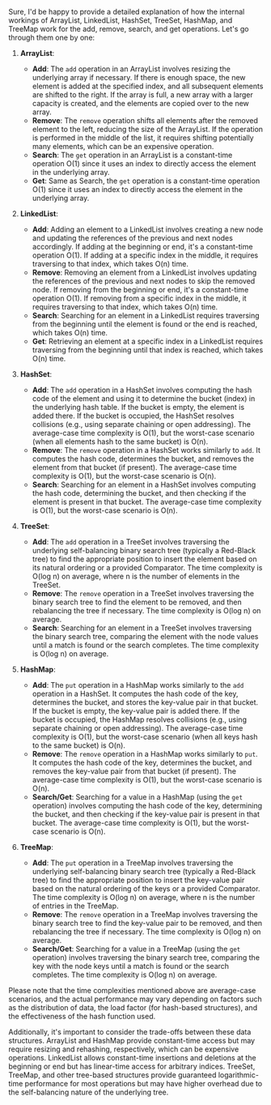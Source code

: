 Sure, I'd be happy to provide a detailed explanation of how the internal workings of ArrayList, LinkedList, HashSet, TreeSet, HashMap, and TreeMap work for the add, remove, search, and get operations. Let's go through them one by one:

1. **ArrayList**:
   - **Add**: The `add` operation in an ArrayList involves resizing the underlying array if necessary. If there is enough space, the new element is added at the specified index, and all subsequent elements are shifted to the right. If the array is full, a new array with a larger capacity is created, and the elements are copied over to the new array.
   - **Remove**: The `remove` operation shifts all elements after the removed element to the left, reducing the size of the ArrayList. If the operation is performed in the middle of the list, it requires shifting potentially many elements, which can be an expensive operation.
   - **Search**: The `get` operation in an ArrayList is a constant-time operation O(1) since it uses an index to directly access the element in the underlying array.
   - **Get**: Same as Search, the `get` operation is a constant-time operation O(1) since it uses an index to directly access the element in the underlying array.

2. **LinkedList**:
   - **Add**: Adding an element to a LinkedList involves creating a new node and updating the references of the previous and next nodes accordingly. If adding at the beginning or end, it's a constant-time operation O(1). If adding at a specific index in the middle, it requires traversing to that index, which takes O(n) time.
   - **Remove**: Removing an element from a LinkedList involves updating the references of the previous and next nodes to skip the removed node. If removing from the beginning or end, it's a constant-time operation O(1). If removing from a specific index in the middle, it requires traversing to that index, which takes O(n) time.
   - **Search**: Searching for an element in a LinkedList requires traversing from the beginning until the element is found or the end is reached, which takes O(n) time.
   - **Get**: Retrieving an element at a specific index in a LinkedList requires traversing from the beginning until that index is reached, which takes O(n) time.

3. **HashSet**:
   - **Add**: The `add` operation in a HashSet involves computing the hash code of the element and using it to determine the bucket (index) in the underlying hash table. If the bucket is empty, the element is added there. If the bucket is occupied, the HashSet resolves collisions (e.g., using separate chaining or open addressing). The average-case time complexity is O(1), but the worst-case scenario (when all elements hash to the same bucket) is O(n).
   - **Remove**: The `remove` operation in a HashSet works similarly to `add`. It computes the hash code, determines the bucket, and removes the element from that bucket (if present). The average-case time complexity is O(1), but the worst-case scenario is O(n).
   - **Search**: Searching for an element in a HashSet involves computing the hash code, determining the bucket, and then checking if the element is present in that bucket. The average-case time complexity is O(1), but the worst-case scenario is O(n).

4. **TreeSet**:
   - **Add**: The `add` operation in a TreeSet involves traversing the underlying self-balancing binary search tree (typically a Red-Black tree) to find the appropriate position to insert the element based on its natural ordering or a provided Comparator. The time complexity is O(log n) on average, where n is the number of elements in the TreeSet.
   - **Remove**: The `remove` operation in a TreeSet involves traversing the binary search tree to find the element to be removed, and then rebalancing the tree if necessary. The time complexity is O(log n) on average.
   - **Search**: Searching for an element in a TreeSet involves traversing the binary search tree, comparing the element with the node values until a match is found or the search completes. The time complexity is O(log n) on average.

5. **HashMap**:
   - **Add**: The `put` operation in a HashMap works similarly to the `add` operation in a HashSet. It computes the hash code of the key, determines the bucket, and stores the key-value pair in that bucket. If the bucket is empty, the key-value pair is added there. If the bucket is occupied, the HashMap resolves collisions (e.g., using separate chaining or open addressing). The average-case time complexity is O(1), but the worst-case scenario (when all keys hash to the same bucket) is O(n).
   - **Remove**: The `remove` operation in a HashMap works similarly to `put`. It computes the hash code of the key, determines the bucket, and removes the key-value pair from that bucket (if present). The average-case time complexity is O(1), but the worst-case scenario is O(n).
   - **Search/Get**: Searching for a value in a HashMap (using the `get` operation) involves computing the hash code of the key, determining the bucket, and then checking if the key-value pair is present in that bucket. The average-case time complexity is O(1), but the worst-case scenario is O(n).

6. **TreeMap**:
   - **Add**: The `put` operation in a TreeMap involves traversing the underlying self-balancing binary search tree (typically a Red-Black tree) to find the appropriate position to insert the key-value pair based on the natural ordering of the keys or a provided Comparator. The time complexity is O(log n) on average, where n is the number of entries in the TreeMap.
   - **Remove**: The `remove` operation in a TreeMap involves traversing the binary search tree to find the key-value pair to be removed, and then rebalancing the tree if necessary. The time complexity is O(log n) on average.
   - **Search/Get**: Searching for a value in a TreeMap (using the `get` operation) involves traversing the binary search tree, comparing the key with the node keys until a match is found or the search completes. The time complexity is O(log n) on average.

Please note that the time complexities mentioned above are average-case scenarios, and the actual performance may vary depending on factors such as the distribution of data, the load factor (for hash-based structures), and the effectiveness of the hash function used.

Additionally, it's important to consider the trade-offs between these data structures. ArrayList and HashMap provide constant-time access but may require resizing and rehashing, respectively, which can be expensive operations. LinkedList allows constant-time insertions and deletions at the beginning or end but has linear-time access for arbitrary indices. TreeSet, TreeMap, and other tree-based structures provide guaranteed logarithmic-time performance for most operations but may have higher overhead due to the self-balancing nature of the underlying tree.